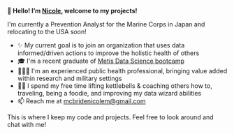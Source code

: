 <b>🌸 Hello! I’m [Nicole](https://www.linkedin.com/in/nicole-michelle-mcbride/), welcome to my projects!</b>

I'm currently a Prevention Analyst for the Marine Corps in Japan and relocating to the USA soon!

- ✨ My current goal is to join an organization that uses data informed/driven actions to improve the holistic health of others
- 🎓 I'm a recent graduate of [Metis Data Science bootcamp](https://www.thisismetis.com/bootcamps/online-data-science-bootcamp)
- 👩🏽‍💻 I'm an experienced public health professional, bringing value added within research and military settings
- 💪🏽 I spend my free time lifting kettlebells & coaching others how to, traveling, being a foodie, and improving my data wizard abilities
- 📫 Reach me at mcbridenicolem@gmail.com

This is where I keep my code and projects. Feel free to look around and chat with me!
